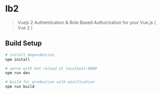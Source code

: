 # lb2

> Vuejs 2 Authentication & Role Based Authorization for your Vue.js ( Vue 2 )


## Build Setup

``` bash
# install dependencies
npm install

# serve with hot reload at localhost:8080
npm run dev

# build for production with minification
npm run build 

